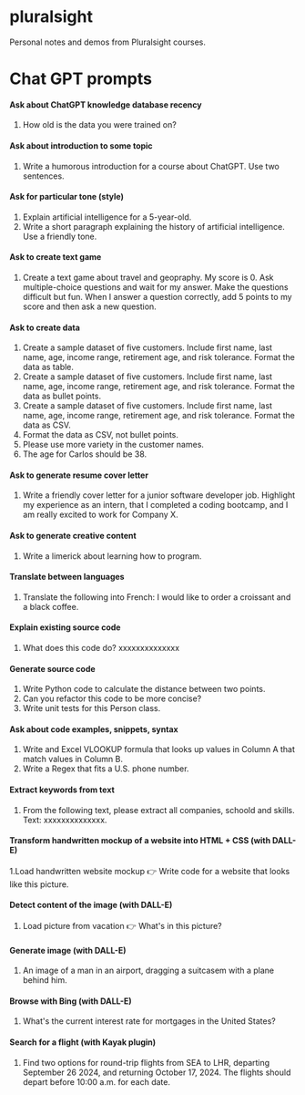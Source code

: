 # pluralsight

Personal notes and demos from Pluralsight courses.

# Chat GPT prompts

#### Ask about ChatGPT knowledge database recency

1. How old is the data you were trained on?

#### Ask about introduction to some topic

1. Write a humorous introduction for a course about ChatGPT. Use two sentences.

#### Ask for particular tone (style)

1. Explain artificial intelligence for a 5-year-old.
2. Write a short paragraph explaining the history of artificial intelligence. Use a friendly tone.

#### Ask to create text game

1. Create a text game about travel and geopraphy. My score is 0. Ask multiple-choice questions and wait for my answer. Make the questions difficult but fun. When I answer a question correctly, add 5 points to my score and then ask a new question.

#### Ask to create data

1. Create a sample dataset of five customers. Include first name, last name, age, income range, retirement age, and risk tolerance. Format the data as table.
2. Create a sample dataset of five customers. Include first name, last name, age, income range, retirement age, and risk tolerance. Format the data as bullet points.
3. Create a sample dataset of five customers. Include first name, last name, age, income range, retirement age, and risk tolerance. Format the data as CSV.
4. Format the data as CSV, not bullet points.
5. Please use more variety in the customer names.
6. The age for Carlos should be 38.

#### Ask to generate resume cover letter

1. Write a friendly cover letter for a junior software developer job. Highlight my experience as an intern, that I completed a coding bootcamp, and I am really excited to work for Company X.

#### Ask to generate creative content

1. Write a limerick about learning how to program.

#### Translate between languages

1. Translate the following into French: I would like to order a croissant and a black coffee.

#### Explain existing source code

1. What does this code do? xxxxxxxxxxxxxx

#### Generate source code

1. Write Python code to calculate the distance between two points.
2. Can you refactor this code to be more concise?
3. Write unit tests for this Person class.

#### Ask about code examples, snippets, syntax

1. Write and Excel VLOOKUP formula that looks up values in Column A that match values in Column B.
2. Write a Regex that fits a U.S. phone number.

#### Extract keywords from text

1. From the following text, please extract all companies, schoold and skills. Text: xxxxxxxxxxxxxx.

#### Transform handwritten mockup of a website into HTML + CSS (with DALL-E)

1.Load handwritten website mockup 👉 Write code for a website that looks like this picture.

#### Detect content of the image (with DALL-E)

1. Load picture from vacation 👉 What's in this picture?

#### Generate image (with DALL-E)

1. An image of a man in an airport, dragging a suitcasem with a plane behind him.

#### Browse with Bing (with DALL-E)

1. What's the current interest rate for mortgages in the United States?

#### Search for a flight (with Kayak plugin)

1. Find two options for round-trip flights from SEA to LHR, departing September 26 2024, and returning October 17, 2024. The flights should depart before 10:00 a.m. for each date.
